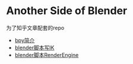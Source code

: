 # Another Side of Blender

为了知乎文章配套的repo

- [bpy简介](https://zhuanlan.zhihu.com/p/702821017)
- [blender脚本写IK](https://zhuanlan.zhihu.com/p/702879568)
- [blender脚本RenderEngine]()

